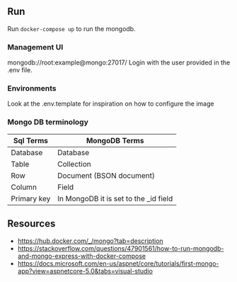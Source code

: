 
## Run 
Run ```docker-compose up``` to run the mongodb.

### Management UI
mongodb://root:example@mongo:27017/
Login with the user provided in the .env file.

### Environments
Look at the .env.template for inspiration on how to configure the image

### Mongo DB terminology

| Sql Terms   | MongoDB Terms                         |
|-------------|---------------------------------------|
| Database    | Database                              |
| Table       | Collection                            |
| Row         | Document (BSON document)              |
| Column      | Field                                 |
| Primary key | In MongoDB it is set to the _id field |

## Resources
* https://hub.docker.com/_/mongo?tab=description
* https://stackoverflow.com/questions/47901561/how-to-run-mongodb-and-mongo-express-with-docker-compose
* https://docs.microsoft.com/en-us/aspnet/core/tutorials/first-mongo-app?view=aspnetcore-5.0&tabs=visual-studio
